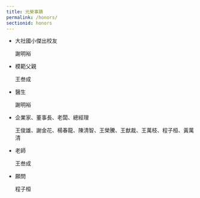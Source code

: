 ```yaml
---
title: 光榮事蹟
permalink: /honors/
sectionid: honors
---
```

- 大社國小傑出校友

  謝明裕

- 模範父親

  王叁成

- 醫生

  謝明裕

- 企業家、董事長、老闆、總經理

  王俊雄、謝金花、楊春龍、陳清智、王榮騰、王猷裁、王萬枝、程子桓、黃萬清

- 老師

  王叁成

- 願問

  程子桓

